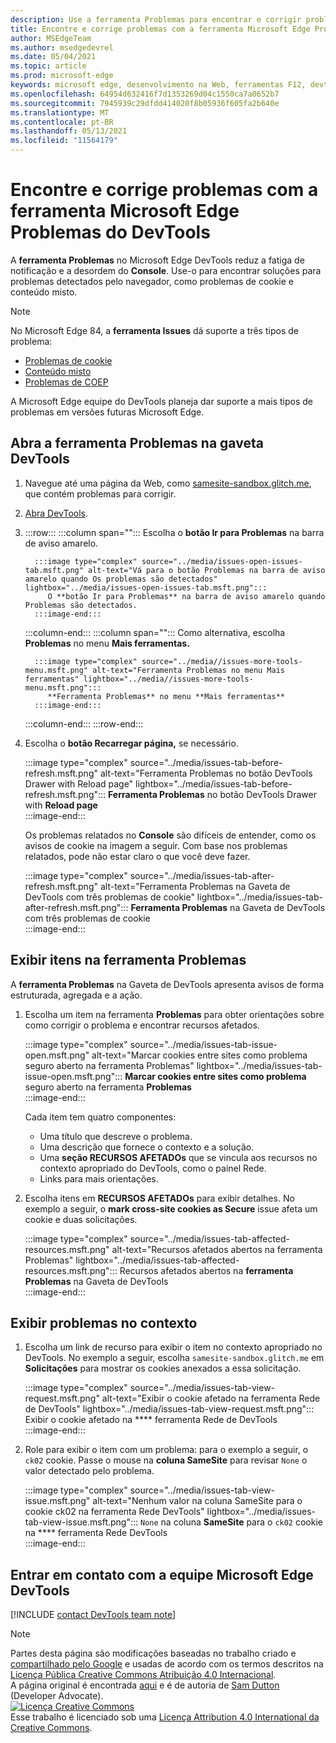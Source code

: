 ```yaml
---
description: Use a ferramenta Problemas para encontrar e corrigir problemas com seu site.
title: Encontre e corrige problemas com a ferramenta Microsoft Edge Problemas do DevTools
author: MSEdgeTeam
ms.author: msedgedevrel
ms.date: 05/04/2021
ms.topic: article
ms.prod: microsoft-edge
keywords: microsoft edge, desenvolvimento na Web, ferramentas F12, devtools
ms.openlocfilehash: 64954d632416f7d1353269d04c1550ca7a0652b7
ms.sourcegitcommit: 7945939c29dfdd414020f8b05936f605fa2b640e
ms.translationtype: MT
ms.contentlocale: pt-BR
ms.lasthandoff: 05/13/2021
ms.locfileid: "11564179"
---
```

<!-- Copyright Sam Dutton 

   Licensed under the Apache License, Version 2.0 (the "License");
   you may not use this file except in compliance with the License.
   You may obtain a copy of the License at

       https://www.apache.org/licenses/LICENSE-2.0

   Unless required by applicable law or agreed to in writing, software
   distributed under the License is distributed on an "AS IS" BASIS,
   WITHOUT WARRANTIES OR CONDITIONS OF ANY KIND, either express or implied.
   See the License for the specific language governing permissions and
   limitations under the License.  -->  
# <a name="find-and-fix-problems-with-the-microsoft-edge-devtools-issues-tool"></a>Encontre e corrige problemas com a ferramenta Microsoft Edge Problemas do DevTools  

A **ferramenta Problemas** no Microsoft Edge DevTools reduz a fatiga de notificação e a desordem do **Console**.  Use-o para encontrar soluções para problemas detectados pelo navegador, como problemas de cookie e conteúdo misto.  

> [!NOTE]
> No Microsoft Edge 84, a **ferramenta Issues** dá suporte a três tipos de problema:  
> *   [Problemas de cookie][MDNSameSiteCookies]  
> *   [Conteúdo misto][MDNMixedContent]  
> *   [Problemas de COEP][W3CCOEPSpec]
> 
> A Microsoft Edge equipe do DevTools planeja dar suporte a mais tipos de problemas em versões futuras Microsoft Edge.  

## <a name="open-the-issues-tool-in-the-devtools-drawer"></a>Abra a ferramenta Problemas na gaveta DevTools  

1.  Navegue até uma página da Web, como [samesite-sandbox.glitch.me][GlitchSamesiteSandbox], que contém problemas para corrigir.  
1.  [Abra DevTools][DevtoolsOpen].  
1.  :::row:::
       :::column span="":::
          Escolha o **botão Ir para Problemas** na barra de aviso amarelo.  
          
          :::image type="complex" source="../media/issues-open-issues-tab.msft.png" alt-text="Vá para o botão Problemas na barra de aviso amarelo quando Os problemas são detectados" lightbox="../media/issues-open-issues-tab.msft.png":::
             O **botão Ir para Problemas** na barra de aviso amarelo quando Problemas são detectados.  
          :::image-end:::  
       :::column-end:::
       :::column span="":::
          Como alternativa, escolha **Problemas** no menu **Mais ferramentas.**  
          
          :::image type="complex" source="../media//issues-more-tools-menu.msft.png" alt-text="Ferramenta Problemas no menu Mais ferramentas" lightbox="../media//issues-more-tools-menu.msft.png":::
             **Ferramenta Problemas** no menu **Mais ferramentas**  
          :::image-end:::  
       :::column-end:::
    :::row-end:::
    
1.  Escolha o **botão Recarregar página,** se necessário.  
    
    :::image type="complex" source="../media/issues-tab-before-refresh.msft.png" alt-text="Ferramenta Problemas no botão DevTools Drawer with Reload page" lightbox="../media/issues-tab-before-refresh.msft.png":::
       **Ferramenta Problemas** no botão DevTools Drawer with **Reload page**  
    :::image-end:::  

    Os problemas relatados no **Console** são difíceis de entender, como os avisos de cookie na imagem a seguir.  Com base nos problemas relatados, pode não estar claro o que você deve fazer.  
    
    :::image type="complex" source="../media/issues-tab-after-refresh.msft.png" alt-text="Ferramenta Problemas na Gaveta de DevTools com três problemas de cookie" lightbox="../media/issues-tab-after-refresh.msft.png":::
       **Ferramenta Problemas** na Gaveta de DevTools com três problemas de cookie  
    :::image-end:::  
    
## <a name="view-items-in-the-issues-tool"></a>Exibir itens na ferramenta Problemas  

A **ferramenta Problemas** na Gaveta de DevTools apresenta avisos de forma estruturada, agregada e a ação.  

1.  Escolha um item na ferramenta **Problemas** para obter orientações sobre como corrigir o problema e encontrar recursos afetados.  
    
    :::image type="complex" source="../media/issues-tab-issue-open.msft.png" alt-text="Marcar cookies entre sites como problema seguro aberto na ferramenta Problemas" lightbox="../media/issues-tab-issue-open.msft.png":::
       **Marcar cookies entre sites como problema** seguro aberto na ferramenta **Problemas**  
    :::image-end:::  
    
    Cada item tem quatro componentes:  
    
    *   Uma título que descreve o problema.  
    *   Uma descrição que fornece o contexto e a solução.  
    *   Uma **seção RECURSOS AFETADOs** que se vincula aos recursos no contexto apropriado do DevTools, como o painel Rede.  
    *   Links para mais orientações.  
    
1.  Escolha itens em **RECURSOS AFETADOs** para exibir detalhes.  No exemplo a seguir, o **mark cross-site cookies as Secure** issue afeta um cookie e duas solicitações.  
    
    :::image type="complex" source="../media/issues-tab-affected-resources.msft.png" alt-text="Recursos afetados abertos na ferramenta Problemas" lightbox="../media/issues-tab-affected-resources.msft.png":::
       Recursos afetados abertos na **ferramenta Problemas** na Gaveta de DevTools  
    :::image-end:::  
    
## <a name="view-issues-in-context"></a>Exibir problemas no contexto  

1.  Escolha um link de recurso para exibir o item no contexto apropriado no DevTools.  No exemplo a seguir, escolha `samesite-sandbox.glitch.me` em **Solicitações** para mostrar os cookies anexados a essa solicitação.  
    
    :::image type="complex" source="../media/issues-tab-view-request.msft.png" alt-text="Exibir o cookie afetado na ferramenta Rede de DevTools" lightbox="../media/issues-tab-view-request.msft.png":::
       Exibir o cookie afetado na **** ferramenta Rede de DevTools  
    :::image-end:::  

1.  Role para exibir o item com um problema: para o exemplo a seguir, o `ck02` cookie.  Passe o mouse na **coluna SameSite** para revisar `None` o valor detectado pelo problema.  
    
    :::image type="complex" source="../media/issues-tab-view-issue.msft.png" alt-text="Nenhum valor na coluna SameSite para o cookie ck02 na ferramenta Rede DevTools" lightbox="../media/issues-tab-view-issue.msft.png":::
       `None` na coluna **SameSite** para o `ck02` cookie na **** ferramenta Rede DevTools  
    :::image-end:::  

## <a name="getting-in-touch-with-the-microsoft-edge-devtools-team"></a>Entrar em contato com a equipe Microsoft Edge DevTools  

[!INCLUDE [contact DevTools team note](../includes/contact-devtools-team-note.md)]  

<!-- links -->  

[DevtoolsOpen]: ../open/index.md "Abra Microsoft Edge DevTools | Microsoft Docs"  

[GlitchSamesiteSandbox]: https://samesite-sandbox.glitch.me "Testes de cookie sameSite | Glitch"  

[MDNSameSiteCookies]: https://developer.mozilla.org/docs/Web/HTTP/Headers/Set-Cookie/SameSite "Cookies sameSite | MDN"  
[MDNMixedContent]: https://developer.mozilla.org/docs/Web/Security/Mixed_content "Conteúdo misto | MDN"  

[W3CCOEPSpec]: https://wicg.github.io/cross-origin-embedder-policy "Política de embedder entre origens | Grupo Community Web Incubator"  

> [!NOTE]
> Partes desta página são modificações baseadas no trabalho criado e [compartilhado pelo Google][GoogleSitePolicies] e usadas de acordo com os termos descritos na [Licença Pública Creative Commons Atribuição 4.0 Internacional][CCA4IL].  
> A página original é encontrada [aqui](https://developers.google.com/web/tools/chrome-devtools/issues/index) e é de autoria de [Sam Dutton][SamDutton] \(Developer Advocate\).  
[![Licença Creative Commons][CCby4Image]][CCA4IL]  
Esse trabalho é licenciado sob uma [Licença Attribution 4.0 International da Creative Commons][CCA4IL].  

[CCA4IL]: https://creativecommons.org/licenses/by/4.0  
[CCby4Image]: https://i.creativecommons.org/l/by/4.0/88x31.png  
[GoogleSitePolicies]: https://developers.google.com/terms/site-policies  
[KayceBasques]: https://developers.google.com/web/resources/contributors#kayce-basques  
[SamDutton]: https://developers.google.com/web/resources/contributors#sam-dutton  
